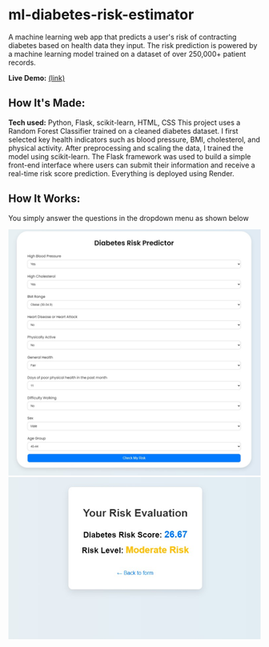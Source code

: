 # ml-diabetes-risk-estimator

A machine learning web app that predicts a user's risk of contracting diabetes based on health data they input. The risk prediction is powered by a machine learning model trained on a dataset of over 250,000+ patient records.

**Live Demo:** [(link)](https://ml-diabetes-risk-estimator.onrender.com/)


## How It's Made:
**Tech used:** Python, Flask, scikit-learn, HTML, CSS
This project uses a Random Forest Classifier trained on a cleaned diabetes dataset. I first selected key health indicators such as blood pressure, BMI, cholesterol, and physical activity. After preprocessing and scaling the data, I trained the model using scikit-learn. The Flask framework was used to build a simple front-end interface where users can submit their information and receive a real-time risk score prediction. Everything is deployed using Render.

## How It Works:
You simply answer the questions in the dropdown menu as shown below

![Screenshot](screenshot1.jpg)
![Screenshot](screenshot2.jpg)
